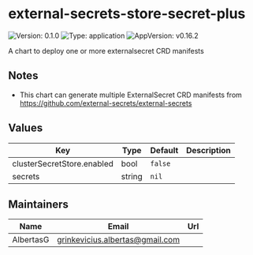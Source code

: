 

# external-secrets-store-secret-plus

![Version: 0.1.0](https://img.shields.io/badge/Version-0.1.0-informational?style=flat-square) ![Type: application](https://img.shields.io/badge/Type-application-informational?style=flat-square) ![AppVersion: v0.16.2](https://img.shields.io/badge/AppVersion-v0.16.2-informational?style=flat-square)

A chart to deploy one or more externalsecret CRD manifests

## Notes
* This chart can generate multiple ExternalSecret CRD manifests from https://github.com/external-secrets/external-secrets

## Values

| Key | Type | Default | Description |
|-----|------|---------|-------------|
| clusterSecretStore.enabled | bool | `false` |  |
| secrets | string | `nil` |  |

## Maintainers

| Name | Email | Url |
| ---- | ------ | --- |
| AlbertasG | <grinkevicius.albertas@gmail.com> |  |